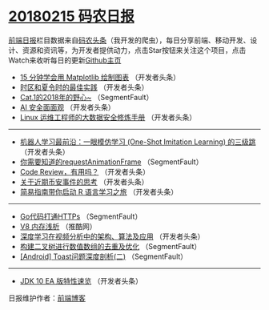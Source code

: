 # [20180215 码农日报](https://toutiao.qdkfweb.cn/date/2018/02/15)

[前端日报](https://qdkfweb.cn/c/news)栏目数据来自[码农头条](https://toutiao.qdkfweb.cn/)（我开发的爬虫），每日分享前端、移动开发、设计、资源和资讯等，为开发者提供动力，点击Star按钮来关注这个项目，点击Watch来收听每日的更新[Github主页](https://github.com/kujian/frontendDaily)
* [15 分钟学会用 Matplotlib 绘制图表](https://toutiao.qdkfweb.cn/65224.html) （开发者头条）
* [时区和夏令时的最佳实践](https://toutiao.qdkfweb.cn/65222.html) （开发者头条）
* [Cat.1的2018年的野心~](https://toutiao.qdkfweb.cn/65213.html) （SegmentFault）
* [AI 安全面面观](https://toutiao.qdkfweb.cn/65225.html) （开发者头条）
* [Linux 运维工程师的大数据安全修炼手册](https://toutiao.qdkfweb.cn/65217.html) （开发者头条）

***
* [机器人学习最前沿：一眼模仿学习 (One-Shot Imitation Learning) 的三级跳](https://toutiao.qdkfweb.cn/65226.html) （开发者头条）
* [你需要知道的requestAnimationFrame](https://toutiao.qdkfweb.cn/65215.html) （SegmentFault）
* [Code Review，有用吗？](https://toutiao.qdkfweb.cn/65218.html) （开发者头条）
* [关于近期币安事件的思考](https://toutiao.qdkfweb.cn/65221.html) （开发者头条）
* [简易指南带你启动 R 语言学习之旅](https://toutiao.qdkfweb.cn/65223.html) （开发者头条）

***
* [Go代码打通HTTPs](https://toutiao.qdkfweb.cn/65214.html) （SegmentFault）
* [V8 内存浅析](https://toutiao.qdkfweb.cn/65237.html) （推酷网）
* [深度学习在视频分析中的架构、算法及应用](https://toutiao.qdkfweb.cn/65219.html) （开发者头条）
* [构建二叉树进行数值数组的去重及优化](https://toutiao.qdkfweb.cn/65238.html) （SegmentFault）
* [[Android] Toast问题深度剖析(二)](https://toutiao.qdkfweb.cn/65216.html) （SegmentFault）

***
* [JDK 10 EA 版特性速览](https://toutiao.qdkfweb.cn/65220.html) （开发者头条）

日报维护作者：[前端博客](https://qdkfweb.cn/) 